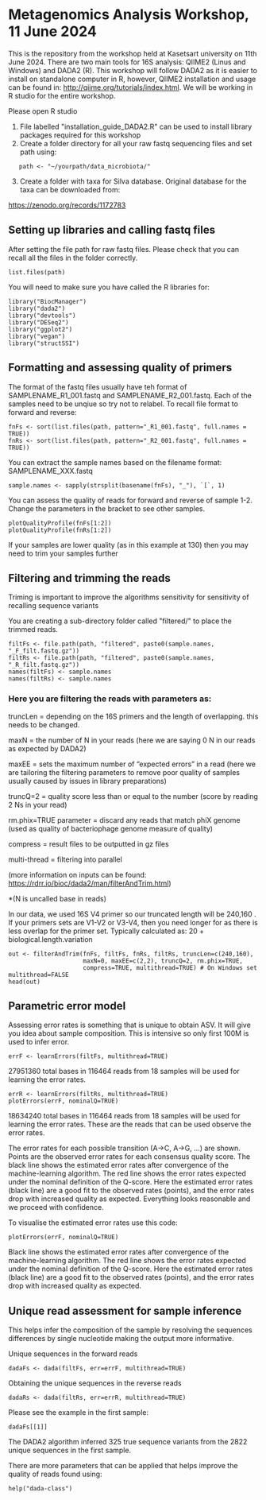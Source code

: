 # Metagenomics Analysis Workshop, 11 June 2024 #

This is the repository from the workshop held at Kasetsart university on 11th June 2024. There are two main tools for 16S analysis: QIIME2 (Linus and Windows) and DADA2 (R). This workshop will follow DADA2 as it is easier to install on standalone computer in R, however, QIIME2 installation and usage can be found in: http://qiime.org/tutorials/index.html. We will be working in R studio for the entire workshop. 

Please open R studio

1. File labelled "installation_guide_DADA2.R" can be used to install library packages required for this workshop
2. Create a folder directory for all your raw fastq sequencing files and set path using:
```
   path <- "~/yourpath/data_microbiota/"
```
3. Create a folder with taxa for Silva database. Original database for the taxa can be downloaded from:

https://zenodo.org/records/1172783



## Setting up libraries and calling fastq files ##

After setting the file path for raw fastq files. Please check that you can recall all the files in the folder correctly.
```
list.files(path)
```

You will need to make sure you have called the R libraries for:
```
library("BiocManager")
library("dada2")
library("devtools")
library("DESeq2")
library("ggplot2")
library("vegan")
library("structSSI")
```

## Formatting and assessing quality of primers ##

The format of the fastq files usually have teh format of SAMPLENAME_R1_001.fastq and SAMPLENAME_R2_001.fastq. Each of the samples need to be unqiue so try not to relabel. To recall file format to forward and reverse:
```
fnFs <- sort(list.files(path, pattern="_R1_001.fastq", full.names = TRUE))
fnRs <- sort(list.files(path, pattern="_R2_001.fastq", full.names = TRUE))
```

You can extract the sample names based on the filename format: SAMPLENAME_XXX.fastq
```
sample.names <- sapply(strsplit(basename(fnFs), "_"), `[`, 1)
```

You can assess the quality of reads for forward and reverse of sample 1-2. Change the parameters in the bracket to see other samples. 

```
plotQualityProfile(fnFs[1:2])
plotQualityProfile(fnRs[1:2])
```
If your samples are lower quality (as in this example at 130) then you may need to trim your samples further


## Filtering and trimming the reads ##

Triming is important to improve the algorithms sensitivity for sensitivity of recalling sequence variants


You are creating a sub-directory folder called "filtered/" to place the trimmed reads.
```
filtFs <- file.path(path, "filtered", paste0(sample.names, "_F_filt.fastq.gz"))
filtRs <- file.path(path, "filtered", paste0(sample.names, "_R_filt.fastq.gz"))
names(filtFs) <- sample.names
names(filtRs) <- sample.names
```

### Here you are filtering the reads with parameters as: ###

truncLen = depending on the 16S primers and the length of overlapping. this needs to be changed. 

maxN = the number of N in your reads (here we are saying 0 N in our reads as expected by DADA2)

maxEE = sets the maximum number of “expected errors” in a read (here we are tailoring the filtering parameters to remove poor quality of samples usually caused by issues in library preparations)

truncQ=2 = quality score less than or equal to the number (score by reading 2 Ns in your read)

rm.phix=TRUE parameter = discard any reads that match phiX genome (used as quality of bacteriophage genome measure of quality)

compress = result files to be outputted in gz files

multi-thread = filtering into parallel

(more information on inputs can be found: https://rdrr.io/bioc/dada2/man/filterAndTrim.html)

*(N is uncalled base in reads)

In our data, we used 16S V4 primer so our truncated length will be 240,160 . If your primers sets are V1-V2 or V3-V4, then you need longer for as there is less overlap for the primer set. Typically calculated as: 20 + biological.length.variation
```
out <- filterAndTrim(fnFs, filtFs, fnRs, filtRs, truncLen=c(240,160),
                     maxN=0, maxEE=c(2,2), truncQ=2, rm.phix=TRUE,
                     compress=TRUE, multithread=TRUE) # On Windows set multithread=FALSE
head(out)
```

## Parametric error model ##

Assessing error rates is something that is unique to obtain ASV. It will give you idea about sample composition. This is intensive so only first 
100M is used to infer error.

```
errF <- learnErrors(filtFs, multithread=TRUE)
```
27951360 total bases in 116464 reads from 18 samples will be used for learning the error rates.

```
errR <- learnErrors(filtRs, multithread=TRUE)
plotErrors(errF, nominalQ=TRUE)
```
18634240 total bases in 116464 reads from 18 samples will be used for learning the error rates. These are the reads that can be used observe the error rates.

The error rates for each possible transition (A→C, A→G, …) are shown. Points are the observed error rates for each consensus quality score. The black line shows the estimated error rates after convergence of the machine-learning algorithm. The red line shows the error rates expected under the nominal definition of the Q-score. Here the estimated error rates (black line) are a good fit to the observed rates (points), and the error rates drop with increased quality as expected. Everything looks reasonable and we proceed with confidence.

To visualise the estimated error rates use this code:
```
plotErrors(errF, nominalQ=TRUE)
```
Black line shows the estimated error rates after convergence of the machine-learning algorithm. The red line shows the error rates expected under the nominal definition of the Q-score. Here the estimated error rates (black line) are a good fit to the observed rates (points), and the error rates drop with increased quality as expected.

## Unique read assessment for sample inference ##
This helps infer the composition of the sample by resolving the sequences differences by single nucleotide making the output more informative.


Unique sequences in the forward reads
```
dadaFs <- dada(filtFs, err=errF, multithread=TRUE)
```

Obtaining the unique sequences in the reverse reads
```
dadaRs <- dada(filtRs, err=errR, multithread=TRUE)
```

Please see the example in the first sample:
```
dadaFs[[1]]
```

The DADA2 algorithm inferred 325 true sequence variants from the 2822 unique sequences in the first sample. 

There are more parameters that can be applied that helps improve the quality of reads found using:
```
help("dada-class")
```

